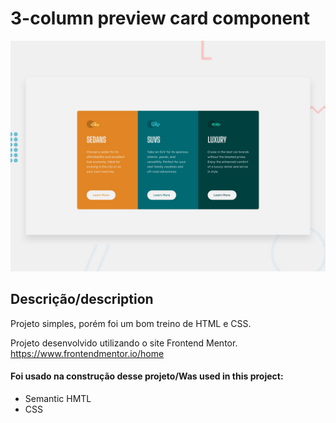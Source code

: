 #  3-column preview card component

![Design preview for the 3-column preview card component coding challenge](./design/desktop-preview.jpg)

## Descrição/description

Projeto simples, porém foi um bom treino de HTML e CSS.

Projeto desenvolvido utilizando o site Frontend Mentor. https://www.frontendmentor.io/home

#### Foi usado na construção desse projeto/Was used in this project:

- Semantic HMTL
- CSS
